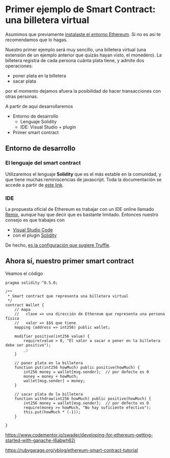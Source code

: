 
# Primer ejemplo de Smart Contract: una billetera virtual

Asumimos que previamente [instalaste el entorno Ethereum](startupEthereumLocal.md). Si no es así te recomendamos que lo hagas.

Nuestro primer ejemplo será muy sencillo, una billetera virtual (una extensión de un ejemplo anterior que quizás hayan visto, el monedero). La billetera registra de cada persona cuánta plata tiene, y admite dos operaciones:

* poner plata en la billetera
* sacar plata

por el momento dejamos afuera la posibilidad de hacer transacciones con otras personas.

A partir de aquí desarrollaremos

* Entorno de desarrollo
  * Lenguaje Solidity
  * IDE: Visual Studio + plugin
* Primer smart contract

## Entorno de desarrollo

### El lenguaje del smart contract

Utilizaremos el lenguaje **Solidity** que es el más estable en la comunidad, y que tiene muchas reminiscencias de javascript. Toda la documentación se accede a partir de [este link]((https://solidity.readthedocs.io/)).

### IDE

La propuesta oficial de Ethereum es trabajar con un IDE online llamado [Remix](https://remix.ethereum.org/#optimize=false), aunque hay que decir que es bastante limitado. Entonces nuestro consejo es que trabajes con

* [Visual Studio Code](https://code.visualstudio.com/)
* con el plugin [Solidity](https://github.com/juanfranblanco/vscode-solidity)

De hecho, [es la configuración que sugiere Truffle](https://truffleframework.com/tutorials/configuring-visual-studio-code).

## Ahora sí, nuestro primer smart contract

Veamos el código

```Solidity
pragma solidity ^0.5.0;

/**
 * Smart contract que representa una billetera virtual
 */
contract Wallet {
    // mapa
    //   clave => una dirección de Ethereum que representa una persona física
    //   valor => $$$ que tiene
    mapping (address => int256) public wallet;

    modifier positive(int256 value) {
        require(value > 0, "El valor a sacar o poner en la billetera debe ser positivo");
        _;
    }

    // poner plata en la billetera
    function put(int256 howMuch) public positive(howMuch) {
        int256 money = wallet[msg.sender];  // por defecto es 0
        money = money + howMuch;
        wallet[msg.sender] = money;
    }

    // sacar plata de la billetera
    function withdraw(int256 howMuch) public positive(howMuch) {
        int256 money = wallet[msg.sender];  // por defecto es 0
        require(money >= howMuch, "No hay suficiente efectivo");
        this.put(howMuch * (-1));
    }

}
```

https://www.codementor.io/swader/developing-for-ethereum-getting-started-with-ganache-l6abwh62j


https://rubygarage.org/yblog/ethereum-smart-contract-tutorial